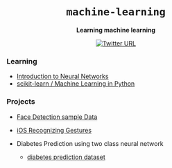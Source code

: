 <div align="center">
  <h1><code>machine-learning</code></h1>

  <strong>Learning machine learning</strong>
  
  [![Twitter URL](https://img.shields.io/twitter/url/https/twitter.com/unobatbayar.svg?style=social&label=%40unobatbayar)](https://twitter.com/unobatbayar)
</div>


### Learning
- [Introduction to Neural Networks](https://victorzhou.com/blog/intro-to-neural-networks/)
- [scikit-learn / Machine Learning in Python](https://scikit-learn.org/stable/index.html)


### Projects

- [Face Detection sample Data](https://www.kaggle.com/datasets/dataturks/face-detection-in-images)
- [iOS Recognizing Gestures](https://developer.apple.com/tutorials/sample-apps/getstartedwithmachinelearning-recognizegestures)

- Diabetes Prediction using two class neural network
  - [diabetes prediction dataset](https://www.kaggle.com/datasets/iammustafatz/diabetes-prediction-dataset)
